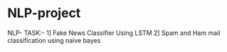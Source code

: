 # NLP-project

NLP- TASK:- 1] Fake News Classifier Using LSTM
            2] Spam and Ham mail classification using naive bayes
